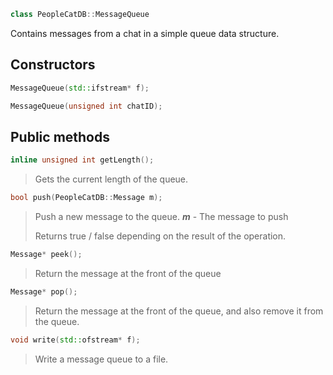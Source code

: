 ```cpp
class PeopleCatDB::MessageQueue
```
Contains messages from a chat in a simple queue data structure.

## Constructors
```cpp
MessageQueue(std::ifstream* f);
```

```cpp
MessageQueue(unsigned int chatID);
```

## Public methods
```cpp
inline unsigned int getLength();
```
> Gets the current length of the queue.

```cpp
bool push(PeopleCatDB::Message m);
```
> Push a new message to the queue.
> _**m**_ - The message to push
>
> Returns true / false depending on the result of the operation.

```cpp
Message* peek();
```
> Return the message at the front of the queue

```cpp
Message* pop();
```
> Return the message at the front of the queue, and also remove it from the queue.

```cpp
void write(std::ofstream* f);
```
> Write a message queue to a file.
